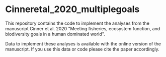 # Cinneretal_2020_multiplegoals
This repository contains the code to implement the analyses from the manuscript  Cinner et al. 2020 "Meeting fisheries, ecosystem function, and biodiversity goals in a human dominated world".

Data to implement these analyses is available with the online version of the manuscript. 
If you use this data or code please cite the paper accordingly.
